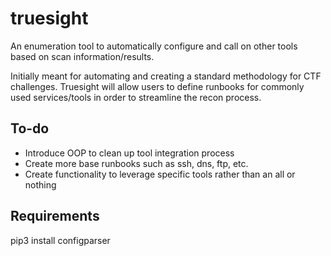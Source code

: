 # truesight
An enumeration tool to automatically configure and call on other tools based on scan information/results.

Initially meant for automating and creating a standard methodology for CTF challenges. Truesight will allow users to define runbooks for commonly used services/tools in order to streamline the recon process.

## To-do
- Introduce OOP to clean up tool integration process
- Create more base runbooks such as ssh, dns, ftp, etc.
- Create functionality to leverage specific tools rather than an all or nothing

## Requirements
pip3 install configparser

